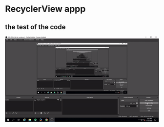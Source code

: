 # RecyclerView appp

## the test of the code
![alt text](https://github.com/hsecit/recyclerview-appl/blob/master/ressource_rapport/ezgif.com-video-to-gif.gif)
